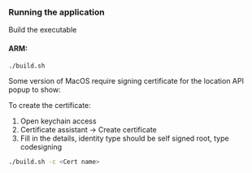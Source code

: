 ### Running the application

Build the executable

#### ARM:

```bash
./build.sh
```

Some version of MacOS require signing certificate for the location API popup to show:

To create the certificate:

1. Open keychain access
2. Certificate assistant -> Create certificate
3. Fill in the details, identity type should be self signed root, type codesigning

```bash
./build.sh -c <Cert name>
```
